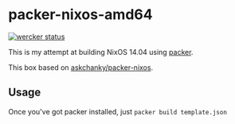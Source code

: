 packer-nixos-amd64
============

[![wercker status](https://app.wercker.com/status/bccbeffdfcec5d1e7a449a02f318d06e/s/master "wercker status")](https://app.wercker.com/project/bykey/bccbeffdfcec5d1e7a449a02f318d06e)

This is my attempt at building NixOS 14.04 using [packer](http://packer.io).

This box based on [askchanky/packer-nixos](https://github.com/raskchanky/packer-nixos).

Usage
-----

Once you've got packer installed, just `packer build template.json`
